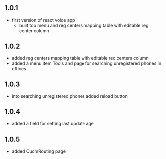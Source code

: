 ## 1.0.1
* first version of react voice app
  * built top menu and reg centers mapping table with editable reg center column
## 1.0.2
* added reg centers mapping table with editable rec centers column
* added a menu item Tools and page for searching unregistered phones in offices
## 1.0.3
* into searching unregistered phones added reload button
## 1.0.4
* added a field for setting last update age
## 1.0.5
* added CucmRouting page